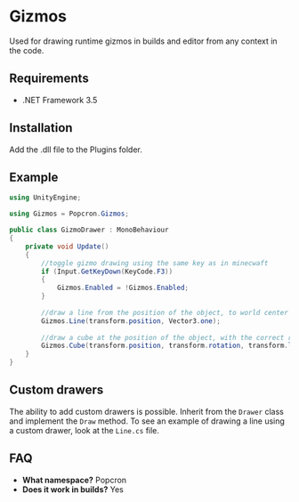 # Gizmos
Used for drawing runtime gizmos in builds and editor from any context in the code.

## Requirements
- .NET Framework 3.5

## Installation
Add the .dll file to the Plugins folder.

## Example
```cs
using UnityEngine;

using Gizmos = Popcron.Gizmos;

public class GizmoDrawer : MonoBehaviour
{
    private void Update()
    {
        //toggle gizmo drawing using the same key as in minecwaft
        if (Input.GetKeyDown(KeyCode.F3))
        {
            Gizmos.Enabled = !Gizmos.Enabled;
        }
        
        //draw a line from the position of the object, to world center
        Gizmos.Line(transform.position, Vector3.one);
        
        //draw a cube at the position of the object, with the correct rotation and scale
        Gizmos.Cube(transform.position, transform.rotation, transform.lossyScale);
    }
}
```

## Custom drawers
The ability to add custom drawers is possible. Inherit from the `Drawer` class and implement the `Draw` method. To see an example of drawing a line using a custom drawer, look at the `Line.cs` file.

## FAQ
- **What namespace?** Popcron
- **Does it work in builds?** Yes
